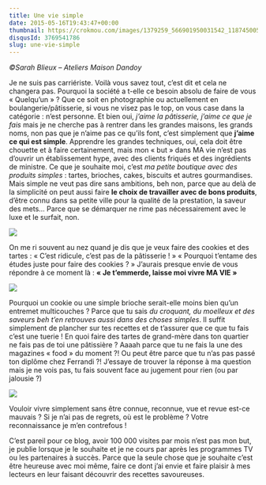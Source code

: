 ```yaml
---
title: Une vie simple
date: 2015-05-16T19:43:47+00:00
thumbnail: https://crokmou.com/images/1379259_566901950031542_1187450050_n.jpg
disqusId: 3769541786
slug: une-vie-simple
---
```


_©Sarah Blieux – Ateliers Maison Dandoy_

Je ne suis pas carriériste. Voilà vous savez tout, c’est dit et cela ne changera pas. Pourquoi la société a t-elle ce besoin absolu de faire de vous « Quelqu’un » ? Que ce soit en photographie ou actuellement en boulangerie/pâtisserie, si vous ne visez pas le top, on vous case dans la catégorie : n’est personne. Et bien oui, _j’aime la pâtisserie, j’aime ce que je fais_ mais je ne cherche pas à rentrer dans les grandes maisons, les grands noms, non pas que je n’aime pas ce qu’ils font, c’est simplement que **j’aime ce qui est simple**. Apprendre les grandes techniques, oui, cela doit être chouette et à faire certainement, mais mon « but » dans MA vie n’est pas d’ouvrir un établissement hype, avec des clients friqués et des ingrédients de ministre. Ce que je souhaite moi, c’est _ma petite boutique avec des produits simples_ : tartes, brioches, cakes, biscuits et autres gourmandises. Mais simple ne veut pas dire sans ambitions, beh non, parce que au delà de la simplicité on peut aussi faire **le choix de travailler avec de bons produits**, d’être connu dans sa petite ville pour la qualité de la prestation, la saveur des mets… Parce que se démarquer ne rime pas nécessairement avec le luxe et le surfait, non.

![](https://crokmou.com/images/giphy_wvgfjl.gif)

On me ri souvent au nez quand je dis que je veux faire des cookies et des tartes : « C’est ridicule, c’est pas de la pâtisserie ! » « Pourquoi t’entame des études juste pour faire des cookies ? »
J’aurais presque envie de vous répondre à ce moment là : **« Je t’emmerde, laisse moi vivre MA VIE »**

![](https://crokmou.com/images/giphy_wvgfjl.gif)

Pourquoi un cookie ou une simple brioche serait-elle moins bien qu’un entremet multicouches ? Parce que tu sais _du croquant, du moelleux et des saveurs beh t’en retrouves aussi dans des choses simples_. Il suffit simplement de plancher sur tes recettes et de t’assurer que ce que tu fais c’est une tuerie ! En quoi faire des tartes de grand-mère dans ton quartier ne fais pas de toi une pâtissière ? Aaaah parce que tu ne fais la une des magazines « food » du moment ?! Ou peut être parce que tu n’as pas passé ton diplôme chez Ferrandi ?! J’essaye de trouver la réponse à ma question mais je ne vois pas, tu fais souvent face au jugement pour rien (ou par jalousie ?)

![](https://crokmou.com/images/giphy_wvgfjl.gif)

Vouloir vivre simplement sans être connue, reconnue, vue et revue est-ce mauvais ? Si je n’ai pas de regrets, où est le problème ? Votre reconnaissance je m’en contrefous !

C’est pareil pour ce blog, avoir 100 000 visites par mois n’est pas mon but, je publie lorsque je le souhaite et je ne cours par après les programmes TV ou les partenaires à succès. Parce que la seule chose que je souhaite c’est être heureuse avec moi même, faire ce dont j’ai envie et faire plaisir à mes lecteurs en leur faisant découvrir des recettes savoureuses.